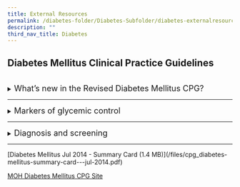 ```yaml
---
title: External Resources
permalink: /diabetes-folder/Diabetes-Subfolder/diabetes-externalresources
description: ""
third_nav_title: Diabetes
---
```

## Diabetes Mellitus Clinical Practice Guidelines

<br>

<details><summary><font size="+1">What’s new in the Revised Diabetes Mellitus CPG?</font></summary>
<iframe width="560" height="315" src="https://www.youtube.com/embed/zwfqn2Tl6lw" title="YouTube video player" frameborder="0" allow="accelerometer; autoplay; clipboard-write; encrypted-media; gyroscope; picture-in-picture" allowfullscreen></iframe>
</details>
<hr>
<details><summary><font size="+1">Markers of glycemic control</font></summary>
<iframe width="560" height="315" src="https://www.youtube.com/embed/MElQ1DCoGTk" title="YouTube video player" frameborder="0" allow="accelerometer; autoplay; clipboard-write; encrypted-media; gyroscope; picture-in-picture" allowfullscreen></iframe>
</details>
<hr>
<details><summary><font size="+1">Diagnosis and screening</font></summary>
<iframe width="560" height="315" src="https://www.youtube.com/embed/mgoyofUQkR0" title="YouTube video player" frameborder="0" allow="accelerometer; autoplay; clipboard-write; encrypted-media; gyroscope; picture-in-picture" allowfullscreen></iframe>
</details>
<hr>
[Diabetes Mellitus Jul 2014 - Summary Card (1.4 MB)](/files/cpg_diabetes-mellitus-summary-card---jul-2014.pdf)

[MOH Diabetes Mellitus CPG Site](https://www.moh.gov.sg/hpp/doctors/guidelines/GuidelineDetails/cpgmed_diabetes_mellitus)